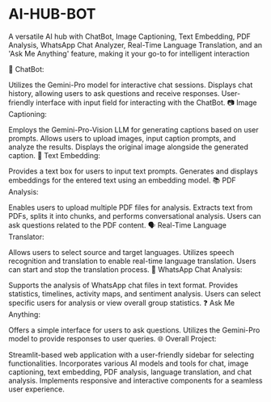 # AI-HUB-BOT
 A versatile AI hub with ChatBot, Image Captioning, Text Embedding, PDF Analysis, WhatsApp Chat Analyzer, Real-Time Language Translation, and an 'Ask Me Anything' feature, making it your go-to for intelligent interaction

🤖 ChatBot:

Utilizes the Gemini-Pro model for interactive chat sessions.
Displays chat history, allowing users to ask questions and receive responses.
User-friendly interface with input field for interacting with the ChatBot.
📷 Image Captioning:

Employs the Gemini-Pro-Vision LLM for generating captions based on user prompts.
Allows users to upload images, input caption prompts, and analyze the results.
Displays the original image alongside the generated caption.
🔡 Text Embedding:

Provides a text box for users to input text prompts.
Generates and displays embeddings for the entered text using an embedding model.
📚 PDF Analysis:

Enables users to upload multiple PDF files for analysis.
Extracts text from PDFs, splits it into chunks, and performs conversational analysis.
Users can ask questions related to the PDF content.
🗣️ Real-Time Language Translator:

Allows users to select source and target languages.
Utilizes speech recognition and translation to enable real-time language translation.
Users can start and stop the translation process.
📱 WhatsApp Chat Analysis:

Supports the analysis of WhatsApp chat files in text format.
Provides statistics, timelines, activity maps, and sentiment analysis.
Users can select specific users for analysis or view overall group statistics.
❓ Ask Me Anything:

Offers a simple interface for users to ask questions.
Utilizes the Gemini-Pro model to provide responses to user queries.
🌐 Overall Project:

Streamlit-based web application with a user-friendly sidebar for selecting functionalities.
Incorporates various AI models and tools for chat, image captioning, text embedding, PDF analysis, language translation, and chat analysis.
Implements responsive and interactive components for a seamless user experience.
